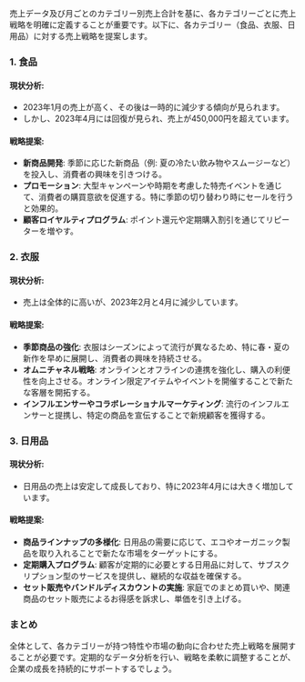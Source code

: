 売上データ及び月ごとのカテゴリー別売上合計を基に、各カテゴリーごとに売上戦略を明確に定義することが重要です。以下に、各カテゴリー（食品、衣服、日用品）に対する売上戦略を提案します。

### 1. 食品

#### 現状分析:
- 2023年1月の売上が高く、その後は一時的に減少する傾向が見られます。
- しかし、2023年4月には回復が見られ、売上が450,000円を超えています。

#### 戦略提案:
- **新商品開発**: 季節に応じた新商品（例: 夏の冷たい飲み物やスムージーなど）を投入し、消費者の興味を引きつける。
- **プロモーション**: 大型キャンペーンや時期を考慮した特売イベントを通じて、消費者の購買意欲を促進する。特に季節の切り替わり時にセールを行うと効果的。
- **顧客ロイヤルティプログラム**: ポイント還元や定期購入割引を通じてリピーターを増やす。

### 2. 衣服

#### 現状分析:
- 売上は全体的に高いが、2023年2月と4月に減少しています。

#### 戦略提案:
- **季節商品の強化**: 衣服はシーズンによって流行が異なるため、特に春・夏の新作を早めに展開し、消費者の興味を持続させる。
- **オムニチャネル戦略**: オンラインとオフラインの連携を強化し、購入の利便性を向上させる。オンライン限定アイテムやイベントを開催することで新たな客層を開拓する。
- **インフルエンサーやコラボレーショナルマーケティング**: 流行のインフルエンサーと提携し、特定の商品を宣伝することで新規顧客を獲得する。

### 3. 日用品

#### 現状分析:
- 日用品の売上は安定して成長しており、特に2023年4月には大きく増加しています。

#### 戦略提案:
- **商品ラインナップの多様化**: 日用品の需要に応じて、エコやオーガニック製品を取り入れることで新たな市場をターゲットにする。
- **定期購入プログラム**: 顧客が定期的に必要とする日用品に対して、サブスクリプション型のサービスを提供し、継続的な収益を確保する。
- **セット販売やバンドルディスカウントの実施**: 家庭でのまとめ買いや、関連商品のセット販売によるお得感を訴求し、単価を引き上げる。

### まとめ
全体として、各カテゴリーが持つ特性や市場の動向に合わせた売上戦略を展開することが必要です。定期的なデータ分析を行い、戦略を柔軟に調整することが、企業の成長を持続的にサポートするでしょう。